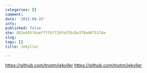```yaml
---
categories: []
comment: 
date: '2015-09-15'
info: 
published: false
sha: 882e4957daeffff4f729fe378c8a379a46751fda
slug: 
tags: []
title: Jekyller

---
```

https://github.com/tnotm/jekyller
https://github.com/tnotm/jekyller